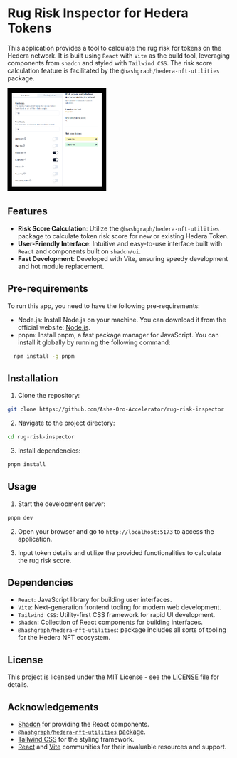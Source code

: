 # Rug Risk Inspector for Hedera Tokens

This application provides a tool to calculate the rug risk for tokens on the Hedera network. It is built using `React` with `Vite` as the build tool, leveraging components from `shadcn` and styled with `Tailwind CSS`. The risk score calculation feature is facilitated by the `@hashgraph/hedera-nft-utilities` package.

<a href="public/rug-risk-score-inspector-readme.png" target="_blank" >
  <img alt='The Rug Risk Inspector app preview' src='public/rug-risk-score-inspector-readme.png'  width="40%" style='border: 10px solid #000'/>
</a>

## Features

- **Risk Score Calculation**: Utilize the `@hashgraph/hedera-nft-utilities` package to calculate token risk score for new or existing Hedera Token.
- **User-Friendly Interface**: Intuitive and easy-to-use interface built with `React` and components built on `shadcn/ui`.
- **Fast Development**: Developed with Vite, ensuring speedy development and hot module replacement.

## Pre-requirements

To run this app, you need to have the following pre-requirements:

- Node.js: Install Node.js on your machine. You can download it from the official website: [Node.js](https://nodejs.org/).
- pnpm: Install pnpm, a fast package manager for JavaScript. You can install it globally by running the following command:

```bash
  npm install -g pnpm
```

## Installation

1. Clone the repository:

```bash
git clone https://github.com/Ashe-Oro-Accelerator/rug-risk-inspector
```

2. Navigate to the project directory:

```bash
cd rug-risk-inspector
```

3. Install dependencies:

```bash
pnpm install
```

## Usage

1. Start the development server:

```bash
pnpm dev
```

2. Open your browser and go to `http://localhost:5173` to access the application.

3. Input token details and utilize the provided functionalities to calculate the rug risk score.

## Dependencies

- `React`: JavaScript library for building user interfaces.
- `Vite`: Next-generation frontend tooling for modern web development.
- `Tailwind CSS`: Utility-first CSS framework for rapid UI development.
- `shadcn`: Collection of React components for building interfaces.
- `@hashgraph/hedera-nft-utilities`: package includes all sorts of tooling for the Hedera NFT ecosystem.

## License

This project is licensed under the MIT License - see the [LICENSE](LICENSE) file for details.

## Acknowledgements

- [Shadcn](https://ui.shadcn.com/) for providing the React components.
- [`@hashgraph/hedera-nft-utilities` package](https://github.com/hashgraph/hedera-nft-utilities).
- [Tailwind CSS](https://tailwindcss.com/) for the styling framework.
- [React](https://react.dev/) and [Vite](https://vitejs.dev/) communities for their invaluable resources and support.

